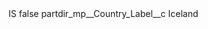 <?xml version="1.0" encoding="UTF-8"?>
<CustomMetadata xmlns="http://soap.sforce.com/2006/04/metadata" xmlns:xsi="http://www.w3.org/2001/XMLSchema-instance" xmlns:xsd="http://www.w3.org/2001/XMLSchema">
    <label>IS</label>
    <protected>false</protected>
    <values>
        <field>partdir_mp__Country_Label__c</field>
        <value xsi:type="xsd:string">Iceland</value>
    </values>
</CustomMetadata>
